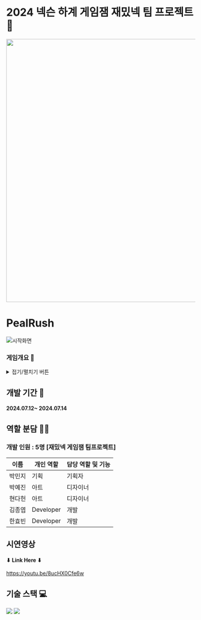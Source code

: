 # 2024 넥슨 하계 게임잼 재밌넥 팀 프로젝트 👥
<img width="700" src="https://github.com/user-attachments/assets/011a1e6d-f814-4586-a700-9cf226ff86f5">

# PealRush
![시작화면](https://github.com/user-attachments/assets/763f880f-50f7-441f-a4b4-46745e078c2e)



### 게임개요 🔎
<details>
<summary>접기/펼치기 버튼</summary> 
<div markdown="1">

#### 시스템 테마
#### 게임 설명 및 아이템 설명
![게임설명](https://github.com/user-attachments/assets/9c84453c-ce95-4f0c-8546-e80733d357b4)
</div>
</details>

## 개발 기간 📅
#### 2024.07.12~ 2024.07.14

## 역할 분담 🧑‍💻
### 개발 인원 : 5명 [재밌넥 게임잼 팀프로젝트]
| 이름 | 개인 역할 | 담당 역할 및 기능 |
| ------ | ---------- | ------ |
| 박민지 | 기획 | 기획자 |
| 박예진 | 아트 | 디자이너 |
| 현다헌 | 아트 | 디자이너 |
| 김종엽 | Developer | 개발 |
| 한효빈 | Developer | 개발 |


## 시연영상 
#### ⬇ Link Here ⬇
https://youtu.be/8ucHX0Cfe6w
 
## 기술 스택 💻
<img src="https://img.shields.io/badge/Unity-FFFFFF?style=for-the-badge&logo=Unity&logoColor=black">
<img src="https://img.shields.io/badge/csharp-512BD4?style=for-the-badge&logo=csharp&logoColor=white">
